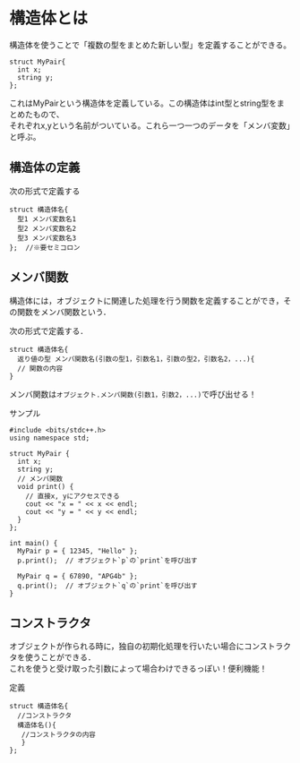 # 構造体とは

構造体を使うことで「複数の型をまとめた新しい型」を定義することができる。

```
struct MyPair{
  int x;
  string y;
};
```
これはMyPairという構造体を定義している。この構造体はint型とstring型をまとめたもので、  
それぞれx,yという名前がついている。これら一つ一つのデータを「メンバ変数」と呼ぶ。

## 構造体の定義

次の形式で定義する

```
struct 構造体名{
  型1 メンバ変数名1
  型2 メンバ変数名2
  型3 メンバ変数名3
};  //※要セミコロン
```

## メンバ関数

構造体には，オブジェクトに関連した処理を行う関数を定義することができ，その関数をメンバ関数という．  

次の形式で定義する．
```
struct 構造体名{
  返り値の型 メンバ関数名(引数の型1，引数名1，引数の型2，引数名2，...){
  // 関数の内容
}
```
メンバ関数は`オブジェクト.メンバ関数(引数1，引数2，...)`で呼び出せる！

サンプル  
```
#include <bits/stdc++.h>
using namespace std;

struct MyPair {
  int x;
  string y;
  // メンバ関数
  void print() {
    // 直接x, yにアクセスできる
    cout << "x = " << x << endl;
    cout << "y = " << y << endl;
  }
};

int main() {
  MyPair p = { 12345, "Hello" };
  p.print();  // オブジェクト`p`の`print`を呼び出す

  MyPair q = { 67890, "APG4b" };
  q.print();  // オブジェクト`q`の`print`を呼び出す
}

```

## コンストラクタ

オブジェクトが作られる時に，独自の初期化処理を行いたい場合にコンストラクタを使うことができる．  
これを使うと受け取った引数によって場合わけできるっぽい！便利機能！  

定義  
```
struct 構造体名{
  //コンストラクタ
  構造体名(){
   //コンストラクタの内容
   }
};
```

